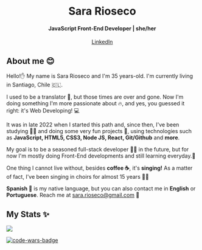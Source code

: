 <h1 align="center">Sara Rioseco</h1>
<h4 align="center"> JavaScript Front-End Developer | she/her </h4>
<p align="center"> 
  <a href="https://www.linkedin.com/in/sara-rioseco/?locale=en_US" target="_blank">LinkedIn</a>
</p>
<h2> About me 😊 </h2>
<p>Hello!✋ My name is Sara Rioseco and I'm 35 years-old. I'm currently living in Santiago, Chile 🇨🇱.</p>
<p>I used to be a translator 📖, but those times are over and gone. Now I'm doing something I'm more passionate about 🔥, and yes, you guessed it right: it's Web Developing! 💻</p>
<p>It was in late 2022 when I started this path and, since then, I've been studying 👩‍🎓 and doing some very fun projects 🚀, using technologies such as <strong>JavaScript, HTML5, CSS3, Node JS, React, Git/Github</strong> and <strong>more</strong>.</p>
<p>My goal is to be a seasoned full-stack developer 👩‍💻 in the future, but for now I'm mostly doing Front-End developments and still learning everyday.🌱 </p>

<p>One thing I cannot live without, besides <strong>coffee ☕</strong>, it's <strong>singing!</strong> As a matter of fact, I've been singing in choirs for almost 15 years 👩‍🎤 </p> 

<p><strong>Spanish 💬</strong> is my native language, but you can also contact me in <strong>English</strong> or <strong>Portuguese</strong>. Reach me at <a href=mailto:sara.rioseco@gmail.com>sara.rioseco@gmail.com</a> 💌</p>

<h2> My Stats ✨ </h2>
<a href=https://git.io/streak-stats><img src=https://streak-stats.demolab.com?user=sara-rioseco&theme=dark&hide_border=true></a>

<a href=https://www.codewars.com/users/sara-rioseco/><img alt=code-wars-badge src=https://www.codewars.com/users/sara-rioseco/badges/large></a>
<!--
**sara-rioseco/sara-rioseco** is a ✨ _special_ ✨ repository because its `README.md` (this file) appears on your GitHub profile.

Here are some ideas to get you started:

- 🔭 I’m currently working on ...
- 🌱 I’m currently learning ...
- 👯 I’m looking to collaborate on ...
- 🤔 I’m looking for help with ...
- 💬 Ask me about ...
- 📫 How to reach me: ...
- 😄 Pronouns: ...
- ⚡ Fun fact: ...
-->
